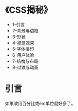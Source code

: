 # 《CSS揭秘》

* 1-引言
* 2-背景与边框
* 3-形状
* 4-视觉效果
* 5-字体排印
* 6-用户体验
* 7-结构与布局
* 8-过渡与动画

# 引言

如果改用百分比或em单位就好多了。

